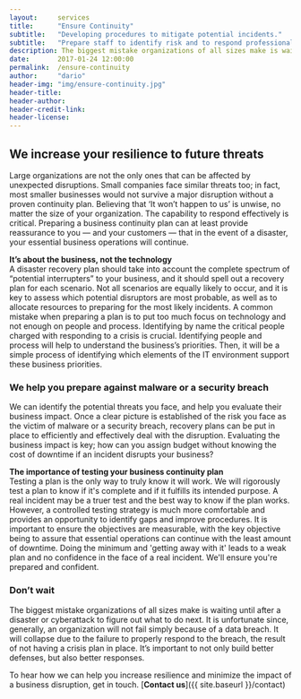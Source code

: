 ```yaml
---
layout:     services
title:      "Ensure Continuity"
subtitle:   "Developing procedures to mitigate potential incidents."
subtitle:   "Prepare staff to identify risk and to respond professionally."
description: The biggest mistake organizations of all sizes make is waiting until after a disaster or cyber-attack to define a continuity plan. It may be too late!"
date:       2017-01-24 12:00:00
permalink:  /ensure-continuity
author:     "dario"
header-img: "img/ensure-continuity.jpg"
header-title:
header-author:
header-credit-link:
header-license:
---
```


## We increase your resilience to future threats
Large organizations are not the only ones that can be affected by unexpected disruptions. Small companies face similar threats too; in fact, most smaller businesses would not survive a major disruption without a proven continuity plan. Believing that ‘It won’t happen to us’ is unwise, no matter the size of your organization. The capability to respond effectively is critical. Preparing a business continuity plan can at least provide reassurance to you — and your customers — that in the event of a disaster, your essential business operations will continue.

**It’s about the business, not the technology**  
A disaster recovery plan should take into account the complete spectrum of “potential interrupters” to your business, and it should spell out a recovery plan for each scenario. Not all scenarios are equally likely to occur, and it is key to assess which potential disruptors are most probable, as well as to allocate resources to preparing for the most likely incidents. A common mistake when preparing a plan is to put too much focus on technology and not enough on people and process. Identifying by name the critical people charged with responding to a crisis is crucial. Identifying people and process will help to understand the business’s priorities. Then, it will be a simple process of identifying which elements of the IT environment support these business priorities.

### We help you prepare against malware or a security breach
We can identify the potential threats you face, and help you evaluate their business impact. Once a clear picture is established of the risk you face as the victim of malware or a security breach, recovery plans can be put in place to efficiently and effectively deal with the disruption. Evaluating the business impact is key; how can you assign budget without knowing the cost of downtime if an incident disrupts your business?

**The importance of testing your business continuity plan**  
Testing a plan is the only way to truly know it will work. We will rigorously test a plan to know if it's complete and if it fulfills its intended purpose. A real incident may be a truer test and the best way to know if the plan works. However, a controlled testing strategy is much more comfortable and provides an opportunity to identify gaps and improve procedures. It is important to ensure the objectives are measurable, with the key objective being to assure that essential operations can continue with the least amount of downtime. Doing the minimum and 'getting away with it' leads to a weak plan and no confidence in the face of a real incident. We'll ensure you're prepared and confident.

### Don’t wait
The biggest mistake organizations of all sizes make is waiting until after a disaster or cyberattack to figure out what to do next. It is unfortunate since, generally, an organization will not fail simply because of a data breach. It will collapse due to the failure to properly respond to the breach, the result of not having a crisis plan in place. It’s important to not only build better defenses, but also better responses.

To hear how we can help you increase resilience and minimize the impact of a business disruption, get in touch. [**Contact us**]({{ site.baseurl }}/contact)
